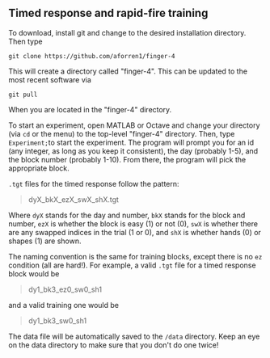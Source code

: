 ## Timed response and rapid-fire training

To download, install git and change to the desired installation directory. Then type
```
git clone https://github.com/aforren1/finger-4
```

This will create a directory called "finger-4". This can be updated to the most recent software via
```
git pull
```
When you are located in the "finger-4" directory.


To start an experiment, open MATLAB or Octave and change your directory (via `cd` or the menu) to the
top-level "finger-4" directory. Then, type `Experiment;`to start the experiment. The program will prompt you for an id (any integer, as long as you keep it consistent), the day (probably 1-5), and the block number (probably 1-10). From there, the program will pick the appropriate block.

`.tgt` files for the timed response follow the pattern:

> dyX_bkX_ezX_swX_shX.tgt

Where `dyX` stands for the day and number, `bkX` stands for the block and
number, `ezX` is whether the block is easy (1) or not (0), `swX` is whether
there are any swapped indices in the trial (1 or 0), and `shX` is whether
hands (0) or shapes (1) are shown.

The naming convention is the same for training blocks, except there is no `ez`
condition (all are hard!). For example, a valid `.tgt` file for a timed response
block would be

> dy1_bk3_ez0_sw0_sh1

and a valid training one would be

> dy1_bk3_sw0_sh1

The data file will be automatically saved to the `/data` directory. Keep an eye on the data directory to make sure that you don't do one twice!
